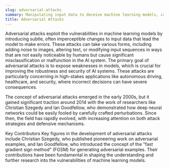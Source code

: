 ```yaml
---
slug: adversarial-attacks
summary: Manipulating input data to deceive machine learning models, causing them to make incorrect predictions or classifications.
title: Adversarial Attacks
---
```


Adversarial attacks exploit the vulnerabilities in machine learning models by introducing subtle, often imperceptible changes to input data that lead the model to make errors. These attacks can take various forms, including adding noise to images, altering text, or modifying input sequences in ways that are not easily noticeable by humans but cause significant misclassification or malfunction in the AI system. The primary goal of adversarial attacks is to expose weaknesses in models, which is crucial for improving the robustness and security of AI systems. These attacks are particularly concerning in high-stakes applications like autonomous driving, healthcare, and security, where incorrect decisions can have severe consequences.

The concept of adversarial attacks emerged in the early 2000s, but it gained significant traction around 2014 with the work of researchers like Christian Szegedy and Ian Goodfellow, who demonstrated how deep neural networks could be easily fooled by carefully crafted perturbations. Since then, the field has rapidly evolved, with increasing attention on both attack strategies and defensive mechanisms.

Key Contributors
Key figures in the development of adversarial attacks include Christian Szegedy, who published pioneering work on adversarial examples, and Ian Goodfellow, who introduced the concept of the "fast gradient sign method" (FGSM) for generating adversarial examples. Their contributions have been fundamental in shaping the understanding and further research into the vulnerabilities of machine learning models.